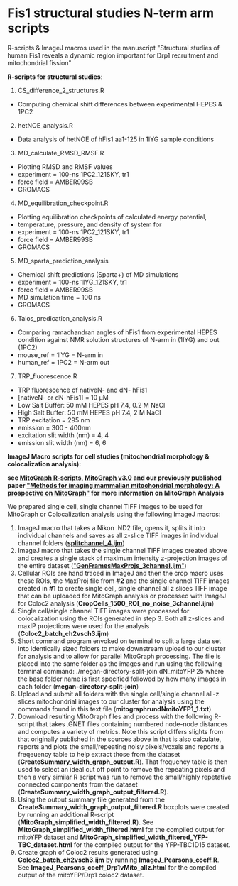 # Fis1 structural studies N-term arm scripts
R-scripts &amp; ImageJ macros used in the manuscript "Structural studies of human Fis1 reveals a dynamic region important for Drp1 recruitment and mitochondrial fission"

**R-scripts for structural studies**:
1. CS_difference_2_structures.R
* Computing chemical shift differences between experimental HEPES & 1PC2

2. hetNOE_analysis.R 
* Data analysis of hetNOE of hFis1 aa1-125 in 1IYG sample conditions

3. MD_calculate_RMSD_RMSF.R
* Plotting RMSD and RMSF values
* experiment = 100-ns 1PC2_121SKY, tr1
* force field = AMBER99SB
* GROMACS

4. MD_equilibration_checkpoint.R
* Plotting equilibration checkpoints of calculated energy potential, 
* temperature, pressure, and density of system for
* experiment = 100-ns 1PC2_121SKY, tr1
* force field = AMBER99SB
* GROMACS

5. MD_sparta_prediction_analysis
* Chemical shift predictions (Sparta+) of MD simulations
* experiment = 100-ns 1IYG_121SKY, tr1
* force field = AMBER99SB
* MD simulation time = 100 ns
* GROMACS

6. Talos_predication_analysis.R
* Comparing ramachandran angles of hFis1 from experimental HEPES condition against NMR solution structures of N-arm in (1IYG) and out (1PC2)
* mouse_ref = 1IYG = N-arm in
* human_ref = 1PC2 = N-arm out

7. TRP_fluorescence.R
* TRP fluorescence of nativeN- and dN- hFis1
* [nativeN- or dN-hFis1] = 10 µM
* Low Salt Buffer: 50 mM HEPES pH 7.4, 0.2 M NaCl
* High Salt Buffer: 50 mM HEPES pH 7.4, 2 M NaCl
* TRP excitation = 295 nm
* emission = 300 - 400nm
* excitation slit width (nm) = 4, 4
* emission slit width (nm) = 6, 6

**ImageJ Macro scripts for cell studies (mitochondrial morphology & colocalization analysis):**

**see <a href="https://github.com/Hill-Lab/MitoGraph-Contrib-RScripts">MitoGraph R-scripts</a>, <a href="https://github.com/vianamp/MitoGraph">MitoGraph v3.0</a> and our previously published paper <a href="https://www.sciencedirect.com/science/article/pii/S0003269718301921?via%3Dihub">"Methods for imaging mammalian mitochondrial morphology: A prospective on MitoGraph"</a> for more information on MitoGraph Analysis** 

We prepared single cell, single channel TIFF images to be used for MitoGraph or Colocalization analysis using the following ImageJ macros: 
1. ImageJ macro that takes a Nikon .ND2 file, opens it, splits it into individual channels and saves as all z-slice TIFF images in individual channel folders (<a href="https://github.com/Hill-Lab/Fis1_structural_studies_N-term_arm/blob/main/splitchannel_4.ijm">**splitchannel_4.ijm**</a>) 
2. ImageJ macro that takes the single channel TIFF images created above and creates a single stack of maximum intensity z-projection images of the entire dataset (<a href="https://github.com/Hill-Lab/Fis1_structural_studies_N-term_arm/blob/main/GenFramesMaxProjs_3channel.ijm">"**GenFramesMaxProjs_3channel.ijm**"</a>)
3. Cellular ROIs are hand traced in ImageJ and then the crop macro uses these ROIs, the MaxProj file from **#2** and the single channel TIFF images created in **#1** to create single cell, single channel all z slices TIFF image that can be uploaded for MitoGraph analysis or processed with ImageJ for Coloc2 analysis (**CropCells_1500_ROI_no_noise_3channel.ijm**)
4. Single cell/single channel TIFF images were processed for colocalization using the ROIs generated in step 3. Both all z-slices and maxIP projections were used for the analysis (**Coloc2_batch_ch2vsch3.ijm**)
5. Short command program envoked on terminal to split a large data set into identically sized folders to make downstream upload to our cluster for analysis and to allow for parallel MitoGraph processing. The file is placed into the same folder as the images and run using the following terminal command: ./megan-directory-split-join dN_mitoYFP 25 where the base folder name is first specified followed by how many images in each folder  (**megan-directory-split-join**)
6. Upload and submit all folders with the single cell/single channel all-z slices mitochondrial images to our cluster for analysis using the commands found in this text file (**mitographrundNmitoYFP1_1.txt**).
7. Download resulting MitoGraph files and process with the following R-script that takes .GNET files containing numbered node-node distances and computes a variety of metrics. Note this script differs slights from that originally published in the sources above in that is also calculate, reports and plots the small/repeating noisy pixels/voxels and reports a freqeuency table to help extract those from the dataset (**CreateSummary_width_graph_output.R**). That frequency table is then used to select an ideal cut off point to remove the repeating pixels and then a very similar R script was run to remove the small/highly repetative connected components from the dataset (**CreateSummary_width_graph_output_filtered.R**). 
8. Using the output summary file generated from the **CreateSummary_width_graph_output_filtered.R** boxplots were created by running an additional R-script (**MitoGraph_simplified_width_filtered.R**). See **MitoGraph_simplified_width_filtered.html** for the compiled output for mitoYFP dataset and **MitoGraph_simplified_width_filtered_YFP-TBC_dataset.html** for the compiled output for the YFP-TBC1D15 dataset. 
9. Create graph of Coloc2 results generated using **Coloc2_batch_ch2vsch3.ijm** by running **ImageJ_Pearsons_coeff.R**. See **ImageJ_Pearsons_coeff_Drp1vMito_allz.html** for the compiled output of the mitoYFP/Drp1 coloc2 dataset. 
